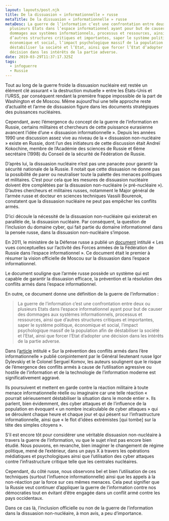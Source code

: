 ```yaml
---
layout: layouts/post.njk
title: De la dissuasion « informationnelle » russe
metaTitle: De la dissuasion « informationnelle » russe
metaDesc: La guerre de l’information c’est une confrontation entre deux ou
  plusieurs Etats dans l’espace informationnel ayant pour but de causer des
  dommages aux systèmes informationnels, processus et ressources, ainsi que
  d’autres structures critiques et importantes, saper le système politique,
  économique et social, l’impact psychologique massif de la population afin de
  déstabiliser la société et l’Etat, ainsi que forcer l’Etat d’adopter une
  décision dans les intérêts de la partie adverse.
date: 2019-03-29T11:37:17.325Z
tags:
  - infoguerre
  - Russie
---
```

Tout au long de la guerre froide la dissuasion nucléaire est restée un élément clé assurant « la destruction mutuelle » entre les États-Unis et l’URSS, par conséquent rendant la première frappe impossible de la part de Washington et de Moscou. Même aujourd’hui une telle approche reste d’actualité et l’arme de dissuasion figure dans les documents stratégiques des puissances nucléaires.

Cependant, avec l’émergence du concept de la guerre de l’information en Russie, certains militaires et chercheurs de cette puissance eurasienne avancent l’idée d’une « dissuasion informationnelle ». Depuis les années 1990 une discussion assez vive au niveau de la « dissuasion non-nucléaire » existe en Russie, dont l’un des initiateurs de cette discussion était Andreï Kokochine, membre de l’Académie des sciences de Russie et 6ème secrétaire (1998) du Conseil de la sécurité de Fédération de Russie.

D’après lui, la dissuasion nucléaire n’est pas une panacée pour garantir la sécurité nationale de la Russie. Il notait que cette dissuasion ne donne pas la possibilité de parer ou neutraliser toute la palette des menaces politiques et militaires. C’est pour cela que les mesures de dissuasion nucléaire doivent être complétées par la dissuasion non-nucléaire (« pré-nucléaire »). D’autres chercheurs et militaires russes, notamment le Major général de l’armée russe et docteur en sciences techniques Vassili Bourenok, constatent que la dissuasion nucléaire ne peut pas empêcher les conflits armés.

D’ici découle la nécessité de la dissuasion non-nucléaire qui existerait en parallèle de, la dissuasion nucléaire. Par conséquent, la question de l’inclusion du domaine cyber, qui fait partie du domaine informationnel dans la pensée russe, dans la dissuasion non-nucléaire s’impose.

En 2011, le ministère de la Défense russe a publié un [document](http://ens.mil.ru/science/publications/more.htm?id=10845074@cmsArticle) intitulé « Les vues conceptuelles sur l’activité des Forces armées de la Fédération de Russie dans l’espace informationnel ». Ce document était le premier à résumer la vision officielle de Moscou sur la dissuasion dans l’espace informationnel.

Le document souligne que l’armée russe possède un système qui est capable de garantir la dissuasion efficace, la prévention et la résolution des conflits armés dans l’espace informationnel.

En outre, ce document donne une définition de la guerre de l’information :

>La guerre de l’information c’est une confrontation entre deux ou plusieurs Etats dans l’espace informationnel ayant pour but de causer des dommages aux systèmes informationnels, processus et ressources, ainsi que d’autres structures critiques et importantes, saper le système politique, économique et social, l’impact psychologique massif de la population afin de déstabiliser la société et l’Etat, ainsi que forcer l’Etat d’adopter une décision dans les intérêts de la partie adverse.

Dans l’[article](https://digital.report/o-predotvrashhenii-voennyih-konfliktov-v-informatsionnuyu-eru/) intitulé « Sur la prévention des conflits armés dans l’ère informationnelle » publié conjointement par le Général lieutenant russe Igor Dylevskiy et le Colonel Sergueï Komov, les auteurs soulignent que le risque de l’émergence des conflits armés à cause de l’utilisation agressive ou hostile de l’information et de la technologie de l’information moderne est significativement aggravé.

Ils poursuivent et mettent en garde contre la réaction militaire à toute menace informationnelle réelle ou imaginaire car une telle réaction « pourrait sérieusement déstabiliser la situation dans le monde entier ». Ils parlent, bien évidemment, des cyber attaques et de l’influence de la population en évoquant « un nombre incalculable de cyber attaques » qui se déroulent chaque heure et chaque jour et qui pèsent sur l’infrastructure informationnelle, ainsi que « le flot d’idées extrémistes [qui tombe] sur la tête des simples citoyens ».

S’il est encore tôt pour considérer une véritable dissuasion non-nucléaire à travers la guerre de l’information, vu que le sujet n’est pas encore bien étudié. Nous pouvons, en revanche, bien imaginer le changement de régime politique, mené de l’extérieur, dans un pays X à travers les opérations médiatiques et psychologiques ainsi que l’utilisation des cyber attaques contre l’infrastructure critique telle que les centrales nucléaires.

Cependant, du côté russe, nous observons bel et bien l’utilisation de ces techniques (surtout l’influence informationnelle) ainsi que les appels à la non-réaction par la force sur ces mêmes menaces. Cela peut signifier que la Russie veut continuer d’appliquer la guerre de l’information contre nos démocraties tout en évitant d’être engagée dans un conflit armé contre les pays occidentaux.

Dans ce cas là, l’inclusion officielle ou non de la guerre de l’information dans la dissuasion non-nucléaire, à mon avis, a peu d’importance.